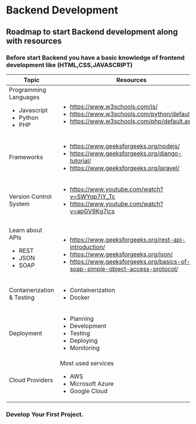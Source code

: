 # Backend Development
## Roadmap to start Backend development along with resources
### Before start Backend you have a basic knowledge of frontend development like (HTML,CSS,JAVASCRIPT)
Topic | Resources
--- | ---
Programming Languages <ul><li>Javascript</li> <li>Python</li> <li>PHP</li></ul> | <br> <ul><li>https://www.w3schools.com/js/</li><li>https://www.w3schools.com/python/default.asp</li><li>https://www.w3schools.com/php/default.asp</li></ul>
Frameworks | <ul><li>https://www.geeksforgeeks.org/nodejs/</li><li>https://www.geeksforgeeks.org/django-tutorial/</li><li>https://www.geeksforgeeks.org/laravel/</li></ul>
Version Control System | <ul> <li> https://www.youtube.com/watch?v=SWYqp7iY_Tc </li> <li> https://www.youtube.com/watch?v=apGV9Kg7ics</li> </ul>
Learn about APIs <ul><li>REST</li><li>JSON</li><li>SOAP</li></UL> | <br><ul><li>https://www.geeksforgeeks.org/rest-api-introduction/</li><li>https://www.geeksforgeeks.org/json/</li><li>https://www.geeksforgeeks.org/basics-of-soap-simple-object-access-protocol/</li></ul>
Containerization & Testing | <ul><li>Containerization </li><li>Docker</li></ul>
Deployment | <ul><li>Planning</li><li>Development</li><li>Testing</li><li>Deploying</li><li>Monitoring</li></ul>
Cloud Providers | Most used services <ul><li>AWS</li><li>Microsoft Azure</li><li>Google Cloud</li>
### Develop Your First Project.